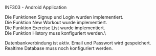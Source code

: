 INF303 - Android Application

Die Funktionen Signup und Login wurden implementiert.\
Die Funktion New Workout wurde implementiert.\
Die Funktion Exercise List wurde implementiert.\
Die Funktion History muss konfiguriert werden.\

Datenbankverbindung ist aktiv. Email und Passwort wird gespeichert. Realtime Database muss noch konfiguriert werden.
